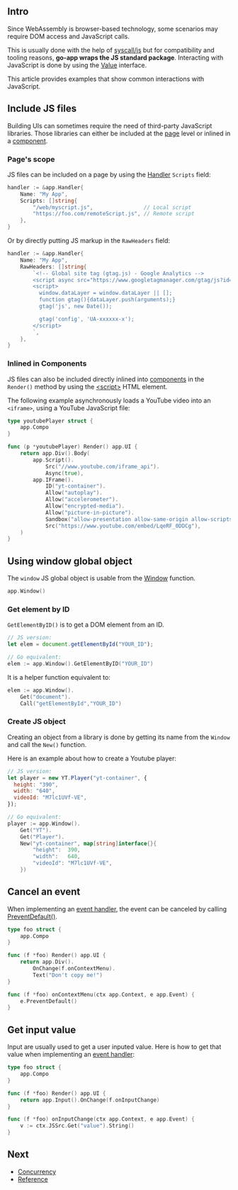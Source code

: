## Intro

Since WebAssembly is browser-based technology, some scenarios may require DOM access and JavaScript calls.

This is usually done with the help of [syscall/js](https://golang.org/pkg/syscall/js/) but for compatibility and tooling reasons, **go-app wraps the JS standard package**. Interacting with JavaScript is done by using the [Value](/reference#Value) interface.

This article provides examples that show common interactions with JavaScript.

## Include JS files

Building UIs can sometimes require the need of third-party JavaScript libraries. Those libraries can either be included at the [page](/architecture#html-pages) level or inlined in a [component](/components).

### Page's scope

JS files can be included on a page by using the [Handler](/reference#Handler) `Scripts` field:

```go
handler := &app.Handler{
	Name: "My App",
	Scripts: []string{
		"/web/myscript.js",                // Local script
		"https://foo.com/remoteScript.js", // Remote script
	},
}
```

Or by directly putting JS markup in the `RawHeaders` field:

```go
handler := &app.Handler{
	Name: "My App",
	RawHeaders: []string{
		`<!-- Global site tag (gtag.js) - Google Analytics -->
		<script async src="https://www.googletagmanager.com/gtag/js?id=UA-xxxxxxx-x"></script>
		<script>
		  window.dataLayer = window.dataLayer || [];
		  function gtag(){dataLayer.push(arguments);}
		  gtag('js', new Date());

		  gtag('config', 'UA-xxxxxx-x');
		</script>
		`,
	},
}
```

### Inlined in Components

JS files can also be included directly inlined into [components](/components) in the `Render()` method by using the [\<script\>](/reference#Script) HTML element.

The following example asynchronously loads a YouTube video into an `<iframe>`, using a YouTube JavaScript file:

```go
type youtubePlayer struct {
	app.Compo
}

func (p *youtubePlayer) Render() app.UI {
	return app.Div().Body(
		app.Script().
			Src("//www.youtube.com/iframe_api").
			Async(true),
		app.IFrame().
			ID("yt-container").
			Allow("autoplay").
			Allow("accelerometer").
			Allow("encrypted-media").
			Allow("picture-in-picture").
			Sandbox("allow-presentation allow-same-origin allow-scripts allow-popups").
			Src("https://www.youtube.com/embed/LqeRF_0DDCg"),
	)
}
```

## Using window global object

The `window` JS global object is usable from the [Window](/reference#Window) function.

```go
app.Window()
```

### Get element by ID

`GetElementByID()` is to get a DOM element from an ID.

```js
// JS version:
let elem = document.getElementById("YOUR_ID");
```

```go
// Go equivalent:
elem := app.Window().GetElementByID("YOUR_ID")
```

It is a helper function equivalent to:

```go
elem := app.Window().
    Get("document").
    Call("getElementById","YOUR_ID")
```

### Create JS object

Creating an object from a library is done by getting its name from the `Window` and call the `New()` function.

Here is an example about how to create a Youtube player:

```js
// JS version:
let player = new YT.Player("yt-container", {
  height: "390",
  width: "640",
  videoId: "M7lc1UVf-VE",
});
```

```go
// Go equivalent:
player := app.Window().
	Get("YT").
	Get("Player").
	New("yt-container", map[string]interface{}{
		"height":  390,
		"width":   640,
		"videoId": "M7lc1UVf-VE",
    })
```

## Cancel an event

When implementing an [event handler](/reference#EventHandler), the event can be canceled by calling [PreventDefault()](/reference#Event.PreventDefault).

```go
type foo struct {
	app.Compo
}

func (f *foo) Render() app.UI {
	return app.Div().
		OnChange(f.onContextMenu).
		Text("Don't copy me!")
}

func (f *foo) onContextMenu(ctx app.Context, e app.Event) {
	e.PreventDefault()
}
```

## Get input value

Input are usually used to get a user inputed value. Here is how to get that value when implementing an [event handler](/reference#EventHandler):

```go
type foo struct {
    app.Compo
}

func (f *foo) Render() app.UI {
    return app.Input().OnChange(f.onInputChange)
}

func (f *foo) onInputChange(ctx app.Context, e app.Event) {
    v := ctx.JSSrc.Get("value").String()
}
```

## Next

- [Concurrency](/concurrency)
- [Reference](/reference)
